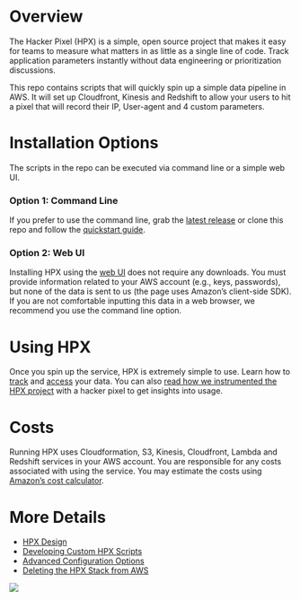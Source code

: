 # Overview
The Hacker Pixel (HPX) is a simple, open source project that makes it easy for teams to measure what matters in as little as a single line of code. Track application parameters instantly without data engineering or prioritization discussions. 

This repo contains scripts that will quickly spin up a simple data pipeline in AWS. It will set up Cloudfront, Kinesis and Redshift to allow your users to hit a pixel that will record their IP, User-agent and 4 custom parameters. 

# Installation Options
The scripts in the repo can be executed via command line or a simple web UI. 

### Option 1: Command Line
If you prefer to use the command line, grab the [latest release](https://github.com/TurboVentures/hpx/releases) or clone this repo and follow the [quickstart guide](https://github.com/Bright-Labs/hpx/wiki/Quickstart:-Command-Line). 

### Option 2: Web UI
Installing HPX using the [web UI](https://cdn.rawgit.com/Bright-Labs/hpx/ae1bf418/launch.html) does not require any downloads. You must provide information related to your AWS account (e.g., keys, passwords), but none of the data is sent to us (the page uses Amazon’s client-side SDK). If you are not comfortable inputting this data in a web browser, we recommend you use the command line option.

# Using HPX
Once you spin up the service, HPX is extremely simple to use. Learn how to [track](https://github.com/Bright-Labs/hpx/wiki/Tracking-Data-via-HPX) and [access](https://github.com/Bright-Labs/hpx/wiki/Accessing-Your-Data) your data. You can also [read how we instrumented the HPX project](https://github.com/Bright-Labs/hpx/wiki/Example:-Running-a-hacker-pixel-in-a-Bash-script-(Dogfooding-HPX)) with a hacker pixel to get insights into usage.

# Costs
Running HPX uses Cloudformation, S3, Kinesis, Cloudfront, Lambda and Redshift services in your AWS account. You are responsible for any costs associated with using the service. You may estimate the costs using [Amazon’s cost calculator](http://calculator.s3.amazonaws.com/index.html?key=cloudformation/aab57d78-a09f-4deb-8619-c3c29b279313).

# More Details
* [HPX Design](https://github.com/Bright-Labs/hpx/wiki/HPX-Design)
* [Developing Custom HPX Scripts](https://github.com/Bright-Labs/hpx/wiki/Developing-Custom-HPX-Scripts)
* [Advanced Configuration Options](https://github.com/Bright-Labs/hpx/wiki/Advanced-Configuration-Options)
* [Deleting the HPX Stack from AWS](https://github.com/Bright-Labs/hpx/wiki/Deleting-the-HPX-Stack)

![](https://due51c15d7bfn.cloudfront.net//1x1.gif)
